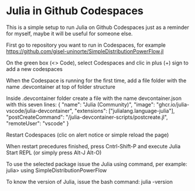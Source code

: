 # Julia in Github Codespaces

This is a simple setup to run Julia on Github Codespaces just as a reminder for myself, maybe it will be useful for someone else.

First go to repository you want to run in Codespaces, for example https://github.com/gisel-uninorte/SimpleDistributionPowerFlow.jl

On the green box (<> Code), select Codespaces and clic in plus (+) sign to add a new codespaces

When the Codespace is running for the first time, add a file folder with the name .devcontainer at top of folder structure

Inside .devcontainer folder create a file with the name devcontainer.json with this seven lines:
      {
      	"name": "Julia (Community)",
      	"image": "ghcr.io/julia-vscode/julia-devcontainer",
      	"extensions": ["julialang.language-julia"],
      	"postCreateCommand": "/julia-devcontainer-scripts/postcreate.jl",
      	"remoteUser": "vscode"
      }

Restart Codespaces (clic on alert notice or simple reload the page)

When restart precedures finished, press Cntrl-Shift-P and execute Julia Start REPL (or simply press Alt-J Alt-O)

To use the selected package issue the Julia using command, per example:
julia> using SimpleDistributionPowerFlow

To know the version of Julia, issue the bash command: julia -version
